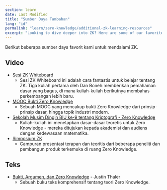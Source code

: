 ```yaml
---
section: learn
date: Last Modified
title: "Sumber Daya Tambahan"
lang: "id"
permalink: "learn/zero-knowledge/additional-zk-learning-resources"
excerpt: "Looking to dive deeper into ZK? Here are some of our favorite resources."
---
```


Berikut beberapa sumber daya favorit kami untuk mendalami ZK.

## Video

- [Sesi ZK Whiteboard](https://youtube.com/playlist?list=PLj80z0cJm8QErn3akRcqvxUsyXWC81OGq)
  - Sesi ZK Whiteboard ini adalah cara fantastis untuk belajar tentang ZK. Tiga kuliah pertama oleh Dan Boneh memberikan pemahaman dasar yang bagus, di mana kuliah-kuliah berikutnya membahas perkembangan lebih baru.
- [MOOC Bukti Zero Knowledge](https://youtube.com/playlist?list=PLS01nW3Rtgor_yJmQsGBZAg5XM4TSGpPs)
  - Sebuah MOOC yang mencakup bukti Zero Knowledge dari prinsip-prinsip dasar, hingga topik industri modern.
- [Sekolah Musim Dingin BIU ke-9 tentang Kriptografi - Zero Knowledge](https://youtube.com/playlist?list=PL8Vt-7cSFnw29cLUVqAIuMlg1QJ-szV0K)
  - Kuliah-kuliah ini menetapkan dasar-dasar teoretis untuk Zero Knowledge - mereka ditujukan kepada akademisi dan audiens dengan kedewasaan matematika.
- [Simposium ZK](https://www.youtube.com/playlist?list=PLrzRr7okCcmbAlgYpuFjzUJv8tAyowDQY)
  - Campuran presentasi terapan dan teoritis dari beberapa peneliti dan pembangun produk terkemuka di ruang Zero Knowledge.

## Teks

- [Bukti, Argumen, dan Zero Knowledge](https://people.cs.georgetown.edu/jthaler/ProofsArgsAndZK.html) - Justin Thaler
  - Sebuah buku teks komprehensif tentang teori Zero Knowledge.
